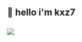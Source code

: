 ## 👋 hello i'm kxz7 <div style="display: inline_block"><br/> <img align="center" src="https://img.shields.io/badge/JavaScript-323330?style=for-the-badge&logo=javascript&logoColor=F7DF1E"> </div>
